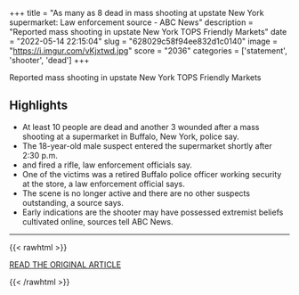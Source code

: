 +++
title = "As many as 8 dead in mass shooting at upstate New York supermarket: Law enforcement source - ABC News"
description = "Reported mass shooting in upstate New York TOPS Friendly Markets"
date = "2022-05-14 22:15:04"
slug = "628029c58f94ee832d1c0140"
image = "https://i.imgur.com/vKjxtwd.jpg"
score = "2036"
categories = ['statement', 'shooter', 'dead']
+++

Reported mass shooting in upstate New York TOPS Friendly Markets

## Highlights

- At least 10 people are dead and another 3 wounded after a mass shooting at a supermarket in Buffalo, New York, police say.
- The 18-year-old male suspect entered the supermarket shortly after 2:30 p.m.
- and fired a rifle, law enforcement officials say.
- One of the victims was a retired Buffalo police officer working security at the store, a law enforcement official says.
- The scene is no longer active and there are no other suspects outstanding, a source says.
- Early indications are the shooter may have possessed extremist beliefs cultivated online, sources tell ABC News.

---

{{< rawhtml >}}
  <p class="article-category">
    <a target="_blank" href="https://abcnews.go.com/US/reported-mass-shooting-upstate-york-tops-supermarket/story?id=84721175">READ THE ORIGINAL ARTICLE</a>
  </p>
{{< /rawhtml >}}
